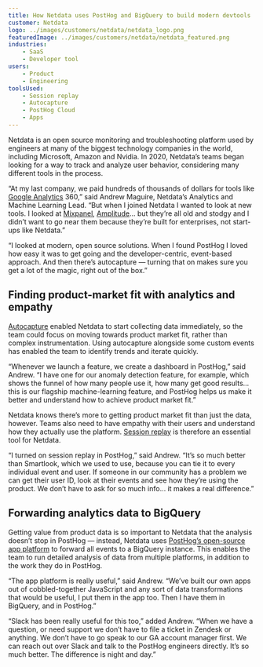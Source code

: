 ```yaml
---
title: How Netdata uses PostHog and BigQuery to build modern devtools
customer: Netdata
logo: ../images/customers/netdata/netdata_logo.png
featuredImage: ../images/customers/netdata/netdata_featured.png
industries:
    - SaaS
    - Developer tool
users:
    - Product
    - Engineering
toolsUsed:
    - Session replay
    - Autocapture
    - PostHog Cloud
    - Apps
---
```


Netdata is an open source monitoring and troubleshooting platform used by engineers at many of the biggest technology companies in the world, including Microsoft, Amazon and Nvidia. In 2020, Netdata’s teams began looking for a way to track and analyze user behavior, considering many different tools in the process.  

“At my last company, we paid hundreds of thousands of dollars for tools like [Google Analytics](https://isgoogleanalyticsillegal.com/) 360,” said Andrew Maguire, Netdata’s Analytics and Machine Learning Lead. “But when I joined Netdata I wanted to look at new tools. I looked at [Mixpanel](/blog/why-i-ditched-google-analytics-for-posthog), [Amplitude](https://posthog.com/docs/migrate/migrate-from-amplitude)... but they’re all old and stodgy and I didn’t want to go near them because they’re built for enterprises, not start-ups like Netdata.”

“I looked at modern, open source solutions. When I found PostHog I loved how easy it was to get going and the developer-centric, event-based approach. And then there’s autocapture — turning that on makes sure you get a lot of the magic, right out of the box.”

## Finding product-market fit with analytics and empathy

[Autocapture](/blog/is-autocapture-still-bad) enabled Netdata to start collecting data immediately, so the team could focus on moving towards product market fit, rather than complex instrumentation. Using autocapture alongside some custom events has enabled the team to identify trends and iterate quickly. 

“Whenever we launch a feature, we create a dashboard in PostHog,” said Andrew. “I have one for our anomaly detection feature, for example, which shows the funnel of how many people use it, how many get good results... this is our flagship machine-learning feature, and PostHog helps us make it better and understand how to achieve product market fit.”

<BorderWrapper>
    <Quote
        imageSource="/images/customers/andrewmaguire.jpeg"
        size="md"
        name="Andy Maguire"
        title="Analytics & Machine Learning Lead, Netdata"
        quote={`“I just trust that, when PostHog does something, it will do it the right way because it's not just open source code, it's all developed in the open too. You'd never get that modern thinking with the likes of Mixpanel, or other more 'Old School' platforms.”`}
    />
</BorderWrapper>

Netdata knows there’s more to getting product market fit than just the data, however. Teams also need to have empathy with their users and understand how they actually use the platform. [Session replay](/product/session-recording) is therefore an essential tool for Netdata.

“I turned on session replay in PostHog,” said Andrew. “It’s so much better than Smartlook, which we used to use, because you can tie it to every individual event and user. If someone in our community has a problem we can get their user ID, look at their events and see how they’re using the product. We don’t have to ask for so much info… it makes a real difference.”

## Forwarding analytics data to BigQuery

Getting value from product data is so important to Netdata that the analysis doesn’t stop in PostHog — instead, Netdata uses [PostHog’s open-source app platform](/docs) to forward all events to a BigQuery instance. This enables the team to run detailed analysis of data from multiple platforms, in addition to the work they do in PostHog. 

“The app platform is really useful,” said Andrew. “We’ve built our own apps out of cobbled-together JavaScript and any sort of data transformations that would be useful, I put them in the app too. Then I have them in BigQuery, and in PostHog.”

“Slack has been really useful for this too,” added Andrew. “When we have a question, or need support we don’t have to file a ticket in Zendesk or anything. We don’t have to go speak to our GA account manager first. We can reach out over Slack and talk to the PostHog engineers directly. It’s so much better. The difference is night and day.”
